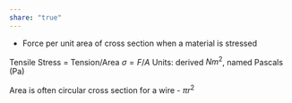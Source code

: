 ```yaml
---
share: "true"
---
```


- Force per unit area of cross section when a material is stressed

Tensile Stress = Tension/Area
$\sigma = F/A$
Units: derived $Nm^2$, named Pascals (Pa)

Area is often circular cross section for a wire - $\pi r^2$
